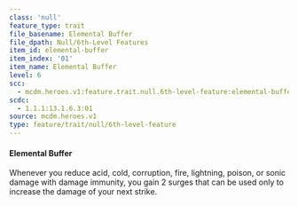 ```yaml
---
class: 'null'
feature_type: trait
file_basename: Elemental Buffer
file_dpath: Null/6th-Level Features
item_id: elemental-buffer
item_index: '01'
item_name: Elemental Buffer
level: 6
scc:
  - mcdm.heroes.v1:feature.trait.null.6th-level-feature:elemental-buffer
scdc:
  - 1.1.1:13.1.6.3:01
source: mcdm.heroes.v1
type: feature/trait/null/6th-level-feature
---
```


#### Elemental Buffer

Whenever you reduce acid, cold, corruption, fire, lightning, poison, or sonic damage with damage immunity, you gain 2 surges that can be used only to increase the damage of your next strike.
